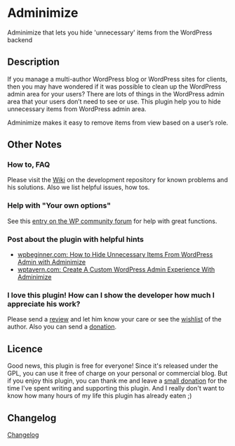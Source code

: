 # Adminimize

Adminimize that lets you hide 'unnecessary' items from the WordPress backend

## Description
If you manage a multi-author WordPress blog or WordPress sites for clients, 
then you may have wondered if it was possible to clean up the WordPress admin area for your users?
There are lots of things in the WordPress admin area that your users don’t need to see or use.
This plugin help you to hide unnecessary items from WordPress admin area.

Adminimize makes it easy to remove items from view based on a user’s role.

## Other Notes
### How to, FAQ
Please visit the [Wiki](https://github.com/bueltge/adminimize/wiki) on the development repository for known problems and his solutions. Also we list helpful issues, how tos.

### Help with "Your own options"
See this [entry on the WP community forum](http://wordpress.org/support/topic/328449 "Plugin: Adminimize Help with Your own options (3 posts)") for help with great functions.

### Post about the plugin with helpful hints
 * [wpbeginner.com: How to Hide Unnecessary Items From WordPress Admin with Adminimize](http://www.wpbeginner.com/plugins/how-to-hide-unnecessary-items-from-wordpress-admin-with-adminimize/)
 * [wptavern.com: Create A Custom WordPress Admin Experience With Adminimize](http://wptavern.com/create-a-custom-wordpress-admin-experience-with-adminimize)

### I love this plugin! How can I show the developer how much I appreciate his work?
Please send a [review](https://wordpress.org/support/view/plugin-reviews/adminimize) and let him know your care or see 
the [wishlist](http://bueltge.de/wunschliste/ "Wishlist") of the author. Also you can send a [donation](https://www.paypal.me/FrankBueltge).

## Licence
Good news, this plugin is free for everyone! Since it's released under the GPL, you can use it free of charge on your 
personal or commercial blog. But if you enjoy this plugin, you can thank me and leave a 
[small donation](http://bueltge.de/wunschliste/ "Wishliste and Donate") for the time I've spent writing and supporting 
this plugin. And I really don't want to know how many hours of my life this plugin has already eaten ;)

## Changelog
[Changelog](CHANGELOG.md)

